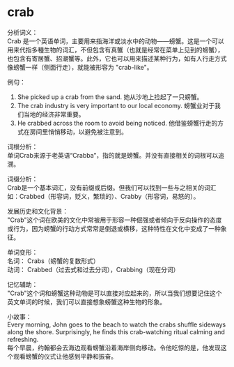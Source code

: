 # crab

分析词义：  
Crab 是一个英语单词，主要用来指海洋或淡水中的动物——螃蟹。这是一个可以用来代指多種生物的词汇，不但包含有真蟹（也就是经常在菜单上见到的螃蟹），也包含有寄居蟹、招潮蟹等。此外，它也可以用来描述某种行为，如有人行走方式像螃蟹一样（侧面行走），就能被形容为 "crab-like"。

  

例句：

  

1.  She picked up a crab from the sand. 她从沙地上捡起了一只螃蟹。
2.  The crab industry is very important to our local economy. 螃蟹业对于我们当地的经济非常重要。
3.  He crabbed across the room to avoid being noticed. 他借鉴螃蟹行走的方式在房间里悄悄移动，以避免被注意到。

  

词根分析：  
单词Crab来源于老英语“Crabba”，指的就是螃蟹。并没有直接相关的词根可以追溯。

  

词缀分析：  
Crab是一个基本词汇，没有前缀或后缀。但我们可以找到一些与之相关的词汇如：Crabbed（形容词，贬义，繁琐的）、Crabby（形容词，易怒的）。

  

发展历史和文化背景：  
"Crab"这个词在欧美的文化中常被用于形容一种倔强或者倾向于反向操作的态度或行为，因为螃蟹的行动方式常常是倒退或横移，这种特性在文化中变成了一种象征。

  

单词变形：  
名词： Crabs（螃蟹的复数形式）  
动词： Crabbed（过去式和过去分词），Crabbing（现在分词）

  

记忆辅助：  
"Crab"这个词和螃蟹这种动物是可以直接对应起来的，所以当我们想要记住这个英文单词的时候，我们可以直接想象螃蟹这种生物的形象。

  

小故事：  
Every morning, John goes to the beach to watch the crabs shuffle sideways along the shore. Surprisingly, he finds this crab-watching ritual calming and refreshing.  
每个早晨，约翰都会去海边观看螃蟹沿着海岸侧向移动。令他吃惊的是，他发现这个观看螃蟹的仪式让他感到平静和振奋。
